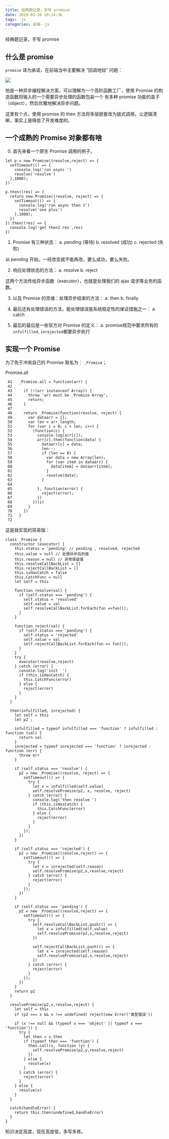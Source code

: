 ```yaml
---
title: 经典题记录，手写 promise
date: 2019-03-26 10:14:36
tags: -js
categories: 前端--js
---
```


经典题记录，手写 promise

<!-- more -->

## 什么是 promise

`promise` 译为承诺，在前端当中主要解决 “回调地狱” 问题：

![](./0.jpg)

他是一种异步编程解决方案，可以理解为一个高阶函数工厂，使用 Promise 的构造函数将输入的一个需要异步处理的函数包装一个 有多种 promise 功能的盒子（object），然后优雅地解决异步问题。

这里有个点，使用 promise 的 then 方法将多层嵌套改为链式调用，让逻辑清晰，事实上是降低了开发难度的。

## 一个成熟的 Promise 对象都有啥

0. 首先来看一个原生 Promise 调用的例子。

```
let p = new Promise((resolve,reject) => {
  setTimeout(() => {
    console.log('run async ')
    resolve('resolve')
  },1000);
})

p.then((res) => {
  return new Promise((resolve, reject) => {
    setTimeout(() => {
      console.log('run async then 1')
      resolve('one plus')
    },1000);
  })
}).then((res) => {
  console.log('get then2 res',res)
})
```

1. Promise 有三种状态： 
  a. pending (等待) 
  b. resolved (成功)
  c. rejected (失败)

从 pending 开始，一经改变就不能再改，要么成功，要么失败。

2. 响应处理状态的方法：
  a. resolve
  b. reject

这两个方法传给异步函数（executor），也就是处理我们的 ajax 请求等业务的函数。

3. 以及 Promise 的灵魂：处理异步结束的方法：
  a. then
  b. finally

4. 最后还有处理错误的方法，能处理错误是系统稳定性的保证措施之一：
  a. catch

5. 最后的最后是一些官方对 Promise 的定义：
  a. promise规范中要求所有的`infulfilled`, `inrejected`都要异步执行

## 实现一个 Promise

为了免于冲突自己的 Promise 取名为： `_Promise`；

Promise.all 

```
 41   _Promise.all = function(arr) {
 42 
 43     if (!(arr instanceof Array)) {
 44       throw 'arr must be _Promise Array';
 45       return;
 46     }
 47 
 48     return _Promise(function(resolve, reject) {
 49       var dataarr = {};
 50       var len = arr.length;
 51       for (var i = 0; i < len; i++) {
 52         (function(c) {
 53           console.log(arr[c]);
 54           arr[c].then(function(data) {
 55             dataarr[c] = data;
 56             len--;
 57             if (len == 0) {
 58               var data = new Array(len);
 59               for (var item in dataarr) {
 60                 data[item] = dataarr[item];
 61               }
 62               resolve(data);
 63             }
 64 
 65           }, function(error) {
 66             reject(error);
 67           })
 68         })(i)
 69       }
 70     })
 71   }
 72 
```

这是我实现的简易版：

```
class _Promise {
  constructor (executor) {
    this.status = 'pending' // pending , resolved, rejected
    this.value = null // 处理异步后的值
    this.reason = null // 异常保留值
    this.resolveCallBackList = []
    this.rejectCallBackList = []
    this.isHasCatch = false
    this.CatchFunc = null
    let self = this

    function resolve(val) {
      if (self.status === 'pending') {
        self.status = 'resolved'
        self.value = val
        self.resolveCallBackList.forEach(fun =>fun());
      }
    }

    function reject(val) {
      if (self.status === 'pending') {
        self.status = 'rejected'
        self.value = val
        self.rejectCallBackList.forEach(fun => fun());
      }
    }
    try {
      executor(resolve,reject)
    } catch (error) {
      console.log('init  ')
      if (this.isHasCatch) {
        this.CatchFunc(error)
      } else {
        reject(error)
      }
    }
  }

  then(infulfilled, inrejected) {
    let self = this
    let p2 ;

    infulfilled = typeof infulfilled === 'function' ? infulfilled : function (val) {
      return val
    }
    inrejected = typeof inrejected === 'function' ? inrejected : function (err) {
      throw err
    }

    if (self.status === 'resolve') {
      p2 = new _Promise((resolve, reject) => {
        setTimeout(() => {
          try {
            let x = infulfilled(self.value)
            self.resolvePromise(p2, x, resolve, reject)
          } catch (error) {
            console.log('then resolve ')
            if (this.isHasCatch) {
              this.CatchFunc(error)
            } else {
              reject(error)
            }
          }
        });
      })
    }

    if (self.status === 'rejected') {
      p2 = new _Promise((resolve,reject) => {
        setTimeout(() => {
          try {
            let x = inrejected(self.reason)
            self.resolvePromise(p2,x,resolve,reject)
          } catch (error) {
            reject(error)
          }
        });
      })
    }

    if (self.status === 'pending') {
      p2 = new _Promise((resolve,reject) => {
        setTimeout(() => {
          try {
            self.resolveCallBackList.push(() => {
              let x = infulfilled(self.value)
              self.resolvePromise(p2,x,resolve,reject)
            })

            self.rejectCallBackList.push(() => {
              let x = inrejected(self.reason)
              self.resolvePromise(p2,x,resolve,reject)
            })
          } catch (error) {
            reject(error)
          }
        });
      })
    }
    return p2
  }

  resolvePromise(p2,x,resolve,reject) {
    let self = this
    if (p2 === x && x !== undefined) reject(new Error('类型错误'))

    if (x !== null && (typeof x === 'object' || typeof x === 'function')) {
      try {
        let then = x.then
        if (typeof then === 'function') {
          then.call(x, function (y) {
            self.resolvePromise(p2,y,resolve,reject)
          })
        } else {
          resolve(x)
        }
      } catch (error) {
        reject(error)
      }
    } else {
      resolve(x)
    }
  }

  catch(handleError) {
    return this.then(undefined,handleError)
  }
}

```
知识决定高度，现在高度低，多写多练。
